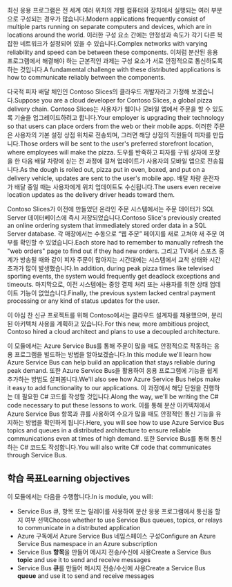 <span data-ttu-id="c6806-101">최신 응용 프로그램은 전 세계 여러 위치의 개별 컴퓨터와 장치에서 실행되는 여러 부분으로 구성되는 경우가 많습니다.</span><span class="sxs-lookup"><span data-stu-id="c6806-101">Modern applications frequently consist of multiple parts running on separate computers and devices, which are in locations around the world.</span></span> <span data-ttu-id="c6806-102">이러한 구성 요소 간에는 안정성과 속도가 각기 다른 복잡한 네트워크가 설정되어 있을 수 있습니다.</span><span class="sxs-lookup"><span data-stu-id="c6806-102">Complex networks with varying reliability and speed can be between these components.</span></span> <span data-ttu-id="c6806-103">이처럼 분산된 응용 프로그램에서 해결해야 하는 근본적인 과제는 구성 요소가 서로 안정적으로 통신하도록 하는 것입니다.</span><span class="sxs-lookup"><span data-stu-id="c6806-103">A fundamental challenge with these distributed applications is how to communicate reliably between the components.</span></span>

<span data-ttu-id="c6806-104">다국적 피자 배달 체인인 Contoso Slices의 클라우드 개발자라고 가정해 보겠습니다.</span><span class="sxs-lookup"><span data-stu-id="c6806-104">Suppose you are a cloud developer for Contoso Slices, a global pizza delivery chain.</span></span> <span data-ttu-id="c6806-105">Contoso Slices는 사용자가 웹이나 모바일 앱에서 주문을 할 수 있도록 기술을 업그레이드하려고 합니다.</span><span class="sxs-lookup"><span data-stu-id="c6806-105">Your employer is upgrading their technology so that users can place orders from the web or their mobile apps.</span></span> <span data-ttu-id="c6806-106">이러한 주문은 사용자의 기본 설정 상점 위치로 전송되며, 그러면 해당 상점의 직원들이 피자를 만듭니다.</span><span class="sxs-lookup"><span data-stu-id="c6806-106">Those orders will be sent to the user's preferred storefront location, where employees will make the pizza.</span></span> <span data-ttu-id="c6806-107">도우를 반죽하고 피자를 구워 상자에 포장을 한 다음 배달 차량에 싣는 전 과정에 걸쳐 업데이트가 사용자의 모바일 앱으로 전송됩니다.</span><span class="sxs-lookup"><span data-stu-id="c6806-107">As the dough is rolled out, pizza put in oven, boxed, and put on a delivery vehicle, updates are sent to the user's mobile app.</span></span> <span data-ttu-id="c6806-108">배달 차량 운전자가 배달 중일 때는 사용자에게 위치 업데이트도 수신됩니다.</span><span class="sxs-lookup"><span data-stu-id="c6806-108">The users even receive location updates as the delivery driver heads toward them.</span></span> 

<span data-ttu-id="c6806-109">Contoso Slices가 이전에 만들었던 온라인 주문 시스템에서는 주문 데이터가 SQL Server 데이터베이스에 즉시 저장되었습니다.</span><span class="sxs-lookup"><span data-stu-id="c6806-109">Contoso Slice's previously created an online ordering system that immediately stored order data in a SQL Server database.</span></span> <span data-ttu-id="c6806-110">각 매장에서는 수동으로 “웹 주문” 페이지를 새로 고쳐야 새 주문 여부를 확인할 수 있었습니다.</span><span class="sxs-lookup"><span data-stu-id="c6806-110">Each store had to remember to manually refresh the "web orders" page to find out if they had new orders.</span></span> <span data-ttu-id="c6806-111">그리고 TV에서 스포츠 중계가 방송될 때와 같이 피자 주문이 많아지는 시간대에는 시스템에서 교착 상태와 시간 초과가 많이 발생했습니다.</span><span class="sxs-lookup"><span data-stu-id="c6806-111">In addition, during peak pizza times like televised sporting events, the system would frequently get deadlock exceptions and timeouts.</span></span> <span data-ttu-id="c6806-112">마지막으로, 이전 시스템에는 중앙 결제 처리 또는 사용자를 위한 상태 업데이트 기능이 없었습니다.</span><span class="sxs-lookup"><span data-stu-id="c6806-112">Finally, the previous system lacked central payment processing or any kind of status updates for the user.</span></span>

<span data-ttu-id="c6806-113">이 야심 찬 신규 프로젝트를 위해 Contoso에서는 클라우드 설계자를 채용했으며, 분리된 아키텍처 사용을 계획하고 있습니다.</span><span class="sxs-lookup"><span data-stu-id="c6806-113">For this new, more ambitious project, Contoso hired a cloud architect and plans to use a decoupled architecture.</span></span> 

<span data-ttu-id="c6806-114">이 모듈에서는 Azure Service Bus를 통해 주문이 많을 때도 안정적으로 작동하는 응용 프로그램을 빌드하는 방법을 알아보겠습니다.</span><span class="sxs-lookup"><span data-stu-id="c6806-114">In this module we'll learn how Azure Service Bus can help build an application that stays reliable during peak demand.</span></span> <span data-ttu-id="c6806-115">또한 Azure Service Bus을 활용하여 응용 프로그램에 기능을 쉽게 추가하는 방법도 살펴봅니다.</span><span class="sxs-lookup"><span data-stu-id="c6806-115">We'll also see how Azure Service Bus helps make it easy to add functionality to our applications.</span></span> <span data-ttu-id="c6806-116">이 과정에서 해당 단원을 진행하는 데 필요한 C# 코드를 작성할 것입니다.</span><span class="sxs-lookup"><span data-stu-id="c6806-116">Along the way, we'll be writing the C# code necessary to put these lessons to work.</span></span> <span data-ttu-id="c6806-117">이를 통해 분산 아키텍처에서 Azure Service Bus 항목과 큐를 사용하여 수요가 많을 때도 안정적인 통신 기능을 유지하는 방법을 확인하게 됩니다.</span><span class="sxs-lookup"><span data-stu-id="c6806-117">Here, you will see how to use Azure Service Bus topics and queues in a distributed architecture to ensure reliable communications even at times of high demand.</span></span> <span data-ttu-id="c6806-118">또한 Service Bus를 통해 통신하는 C# 코드도 작성합니다.</span><span class="sxs-lookup"><span data-stu-id="c6806-118">You will also write C# code that communicates through Service Bus.</span></span>

## <a name="learning-objectives"></a><span data-ttu-id="c6806-119">학습 목표</span><span class="sxs-lookup"><span data-stu-id="c6806-119">Learning objectives</span></span>

<span data-ttu-id="c6806-120">이 모듈에서는 다음을 수행합니다.</span><span class="sxs-lookup"><span data-stu-id="c6806-120">In is module, you will:</span></span>
- <span data-ttu-id="c6806-121">Service Bus 큐, 항목 또는 릴레이를 사용하여 분산 응용 프로그램에서 통신을 할지 여부 선택</span><span class="sxs-lookup"><span data-stu-id="c6806-121">Choose whether to use Service Bus queues, topics, or relays to communicate in a distributed application</span></span>
- <span data-ttu-id="c6806-122">Azure 구독에서 Azure Service Bus 네임스페이스 구성</span><span class="sxs-lookup"><span data-stu-id="c6806-122">Configure an Azure Service Bus namespace in an Azure subscription</span></span>
- <span data-ttu-id="c6806-123">Service Bus **항목**을 만들어 메시지 전송/수신에 사용</span><span class="sxs-lookup"><span data-stu-id="c6806-123">Create a Service Bus **topic** and use it to send and receive messages</span></span>
- <span data-ttu-id="c6806-124">Service Bus **큐**를 만들어 메시지 전송/수신에 사용</span><span class="sxs-lookup"><span data-stu-id="c6806-124">Create a Service Bus **queue** and use it to send and receive messages</span></span>
